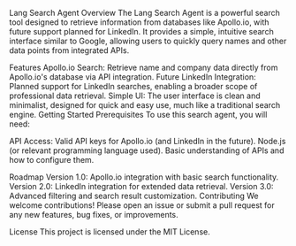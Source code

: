 Lang Search Agent
Overview
The Lang Search Agent is a powerful search tool designed to retrieve information from databases like Apollo.io, with future support planned for LinkedIn. It provides a simple, intuitive search interface similar to Google, allowing users to quickly query names and other data points from integrated APIs.

Features
Apollo.io Search: Retrieve name and company data directly from Apollo.io's database via API integration.
Future LinkedIn Integration: Planned support for LinkedIn searches, enabling a broader scope of professional data retrieval.
Simple UI: The user interface is clean and minimalist, designed for quick and easy use, much like a traditional search engine.
Getting Started
Prerequisites
To use this search agent, you will need:

API Access: Valid API keys for Apollo.io (and LinkedIn in the future).
Node.js (or relevant programming language used).
Basic understanding of APIs and how to configure them.

Roadmap
Version 1.0: Apollo.io integration with basic search functionality.
Version 2.0: LinkedIn integration for extended data retrieval.
Version 3.0: Advanced filtering and search result customization.
Contributing
We welcome contributions! Please open an issue or submit a pull request for any new features, bug fixes, or improvements.

License
This project is licensed under the MIT License.
